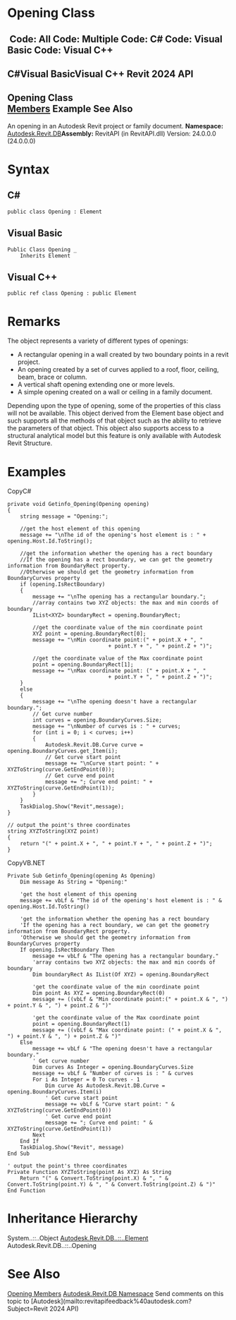 # Opening Class

﻿
 Code: All Code: Multiple Code: C# Code: Visual Basic Code: Visual C++   
---  
C#Visual BasicVisual C++
Revit 2024 API  
---  
Opening Class  
[Members](44d5feb7-de14-3339-7cc2-aa5319c6e353.md "Opening Members") Example See Also  
---  
An opening in an Autodesk Revit project or family document. 
**Namespace:** [Autodesk.Revit.DB](87546ba7-461b-c646-cbb1-2cb8f5bff8b2.md "Autodesk.Revit.DB Namespace")**Assembly:** RevitAPI (in RevitAPI.dll) Version: 24.0.0.0 (24.0.0.0)
# Syntax
C#  
---  
```text
public class Opening : Element
```
  
Visual Basic  
---  
```text
Public Class Opening _
	Inherits Element
```
  
Visual C++  
---  
```text
public ref class Opening : public Element
```
  
# Remarks
The object represents a variety of different types of openings: 
  * A rectangular opening in a wall created by two boundary points in a revit project.
  * An opening created by a set of curves applied to a roof, floor, ceiling, beam, brace or column.
  * A vertical shaft opening extending one or more levels.
  * A simple opening created on a wall or ceiling in a family document.

Depending upon the type of opening, some of the properties of this class will not be available. This object derived from the Element base object and such supports all the methods of that object such as the ability to retrieve the parameters of that object. This object also supports access to a structural analytical model but this feature is only available with Autodesk Revit Structure. 
# Examples
CopyC#
```text
private void Getinfo_Opening(Opening opening)
{
    string message = "Opening:";

    //get the host element of this opening
    message += "\nThe id of the opening's host element is : " + opening.Host.Id.ToString();

    //get the information whether the opening has a rect boundary
    //If the opening has a rect boundary, we can get the geometry information from BoundaryRect property.
    //Otherwise we should get the geometry information from BoundaryCurves property
    if (opening.IsRectBoundary)
    {
        message += "\nThe opening has a rectangular boundary.";
        //array contains two XYZ objects: the max and min coords of boundary
        IList<XYZ> boundaryRect = opening.BoundaryRect;

        //get the coordinate value of the min coordinate point
        XYZ point = opening.BoundaryRect[0];
        message += "\nMin coordinate point:(" + point.X + ", "
                                + point.Y + ", " + point.Z + ")";

        //get the coordinate value of the Max coordinate point
        point = opening.BoundaryRect[1];
        message += "\nMax coordinate point: (" + point.X + ", "
                                + point.Y + ", " + point.Z + ")";
    }
    else
    {
        message += "\nThe opening doesn't have a rectangular boundary.";
        // Get curve number
        int curves = opening.BoundaryCurves.Size;
        message += "\nNumber of curves is : " + curves;
        for (int i = 0; i < curves; i++)
        {
            Autodesk.Revit.DB.Curve curve = opening.BoundaryCurves.get_Item(i);
            // Get curve start point
            message += "\nCurve start point: " + XYZToString(curve.GetEndPoint(0));
            // Get curve end point
            message += "; Curve end point: " + XYZToString(curve.GetEndPoint(1));
        }
    }
    TaskDialog.Show("Revit",message);
}

// output the point's three coordinates
string XYZToString(XYZ point)
{
    return "(" + point.X + ", " + point.Y + ", " + point.Z + ")";
}
```

CopyVB.NET
```text
Private Sub Getinfo_Opening(opening As Opening)
    Dim message As String = "Opening:"

    'get the host element of this opening
    message += vbLf & "The id of the opening's host element is : " & opening.Host.Id.ToString()

    'get the information whether the opening has a rect boundary
    'If the opening has a rect boundary, we can get the geometry information from BoundaryRect property.
    'Otherwise we should get the geometry information from BoundaryCurves property
    If opening.IsRectBoundary Then
        message += vbLf & "The opening has a rectangular boundary."
        'array contains two XYZ objects: the max and min coords of boundary
        Dim boundaryRect As IList(Of XYZ) = opening.BoundaryRect

        'get the coordinate value of the min coordinate point
        Dim point As XYZ = opening.BoundaryRect(0)
        message += ((vbLf & "Min coordinate point:(" + point.X & ", ") + point.Y & ", ") + point.Z & ")"

        'get the coordinate value of the Max coordinate point
        point = opening.BoundaryRect(1)
        message += ((vbLf & "Max coordinate point: (" + point.X & ", ") + point.Y & ", ") + point.Z & ")"
    Else
        message += vbLf & "The opening doesn't have a rectangular boundary."
        ' Get curve number
        Dim curves As Integer = opening.BoundaryCurves.Size
        message += vbLf & "Number of curves is : " & curves
        For i As Integer = 0 To curves - 1
            Dim curve As Autodesk.Revit.DB.Curve = opening.BoundaryCurves.Item(i)
            ' Get curve start point
            message += vbLf & "Curve start point: " & XYZToString(curve.GetEndPoint(0))
            ' Get curve end point
            message += "; Curve end point: " & XYZToString(curve.GetEndPoint(1))
        Next
    End If
    TaskDialog.Show("Revit", message)
End Sub

' output the point's three coordinates
Private Function XYZToString(point As XYZ) As String
    Return "(" & Convert.ToString(point.X) & ", " & Convert.ToString(point.Y) & ", " & Convert.ToString(point.Z) & ")"
End Function
```

# Inheritance Hierarchy
System..::..Object [Autodesk.Revit.DB..::..Element](eb16114f-69ea-f4de-0d0d-f7388b105a16.md "Element Class") Autodesk.Revit.DB..::..Opening
# See Also
[Opening Members](44d5feb7-de14-3339-7cc2-aa5319c6e353.md "Opening Members")
[Autodesk.Revit.DB Namespace](87546ba7-461b-c646-cbb1-2cb8f5bff8b2.md "Autodesk.Revit.DB Namespace")
Send comments on this topic to [Autodesk](mailto:revitapifeedback%40autodesk.com?Subject=Revit 2024 API)